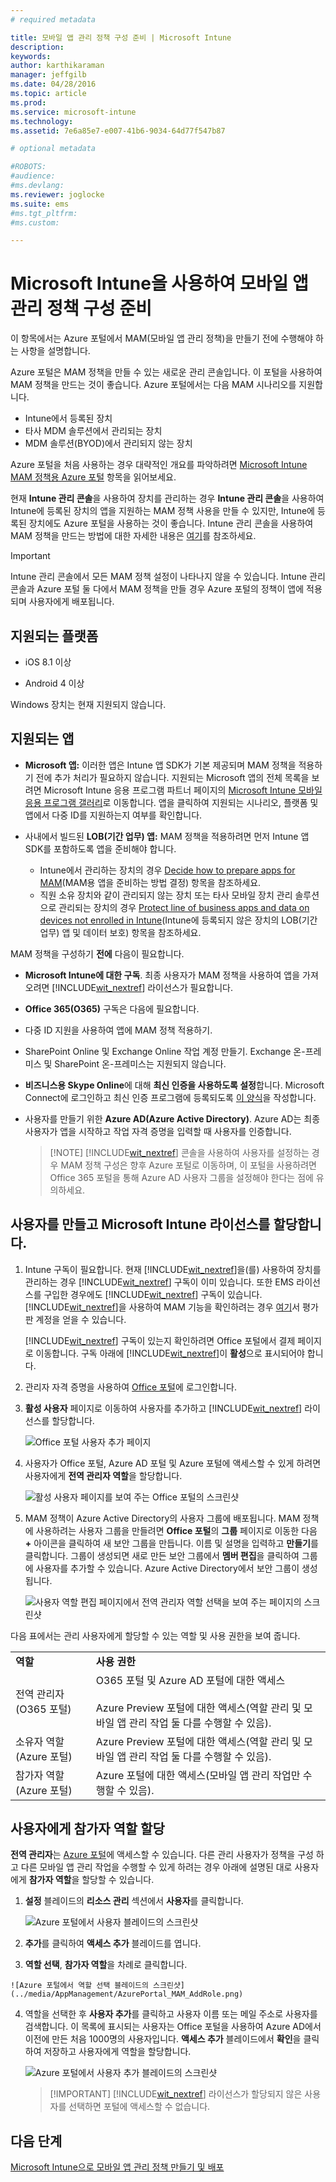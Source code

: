 ```yaml
---
# required metadata

title: 모바일 앱 관리 정책 구성 준비 | Microsoft Intune
description:
keywords:
author: karthikaraman
manager: jeffgilb
ms.date: 04/28/2016
ms.topic: article
ms.prod:
ms.service: microsoft-intune
ms.technology:
ms.assetid: 7e6a85e7-e007-41b6-9034-64d77f547b87

# optional metadata

#ROBOTS:
#audience:
#ms.devlang:
ms.reviewer: joglocke
ms.suite: ems
#ms.tgt_pltfrm:
#ms.custom:

---
```


# Microsoft Intune을 사용하여 모바일 앱 관리 정책 구성 준비
이 항목에서는 Azure 포털에서 MAM(모바일 앱 관리 정책)을 만들기 전에 수행해야 하는 사항을 설명합니다.

Azure 포털은 MAM 정책을 만들 수 있는 새로운 관리 콘솔입니다. 이 포털을 사용하여 MAM 정책을 만드는 것이 좋습니다. Azure 포털에서는 다음 MAM 시나리오를 지원합니다.
- Intune에서 등록된 장치
- 타사 MDM 솔루션에서 관리되는 장치
- MDM 솔루션(BYOD)에서 관리되지 않는 장치

Azure 포털을 처음 사용하는 경우 대략적인 개요를 파악하려면 [Microsoft Intune MAM 정책용 Azure 포털](azure-portal-for-microsoft-intune-mam-policies.md) 항목을 읽어보세요.

현재 **Intune 관리 콘솔**을 사용하여 장치를 관리하는 경우 **Intune 관리 콘솔**을 사용하여 Intune에 등록된 장치의 앱을 지원하는 MAM 정책 사용을 만들 수 있지만, Intune에 등록된 장치에도 Azure 포털을 사용하는 것이 좋습니다. Intune 관리 콘솔을 사용하여 MAM 정책을 만드는 방법에 대한 자세한 내용은 [여기](configure-and-deploy-mobile-application-management-policies-in-the-microsoft-intune-console.md)를 참조하세요.

>[!IMPORTANT]
> Intune 관리 콘솔에서 모든 MAM 정책 설정이 나타나지 않을 수 있습니다. Intune 관리 콘솔과 Azure 포털 둘 다에서 MAM 정책을 만들 경우 Azure 포털의 정책이 앱에 적용되며 사용자에게 배포됩니다.


##  지원되는 플랫폼
- iOS 8.1 이상

- Android 4 이상

Windows 장치는 현재 지원되지 않습니다.
##  지원되는 앱
* **Microsoft 앱:** 이러한 앱은 Intune 앱 SDK가 기본 제공되며 MAM 정책을 적용하기 전에 추가 처리가 필요하지 않습니다.
지원되는 Microsoft 앱의 전체 목록을 보려면 Microsoft Intune 응용 프로그램 파트너 페이지의 [Microsoft Intune 모바일 응용 프로그램 갤러리](https://www.microsoft.com/en-us/server-cloud/products/microsoft-intune/partners.aspx)로 이동합니다. 앱을 클릭하여 지원되는 시나리오, 플랫폼 및 앱에서 다중 ID를 지원하는지 여부를 확인합니다.
* 사내에서 빌드된 **LOB(기간 업무) 앱:** MAM 정책을 적용하려면 먼저 Intune 앱 SDK를 포함하도록 앱을 준비해야 합니다.

  * Intune에서 관리하는 장치의 경우 [Decide how to prepare apps for MAM](decide-how-to-prepare-apps-for-mobile-application-management-with-microsoft-intune.md)(MAM용 앱을 준비하는 방법 결정) 항목을 참조하세요.
  * 직원 소유 장치와 같이 관리되지 않는 장치 또는 타사 모바일 장치 관리 솔루션으로 관리되는 장치의 경우 [Protect line of business apps and data on devices not enrolled in Intune](protect-line-of-business-apps-and-data-on-devices-not-enrolled-in-microsoft-intune.md)(Intune에 등록되지 않은 장치의 LOB(기간 업무) 앱 및 데이터 보호) 항목을 참조하세요.

MAM 정책을 구성하기 **전에** 다음이 필요합니다.

-   **Microsoft Intune에 대한 구독**.    최종 사용자가 MAM 정책을 사용하여 앱을 가져오려면 [!INCLUDE[wit_nextref](../includes/wit_nextref_md.md)] 라이선스가 필요합니다.

-   **Office 365(O365)** 구독은 다음에 필요합니다.
  - 다중 ID 지원을 사용하여 앱에 MAM 정책 적용하기.
  - SharePoint Online 및 Exchange Online 작업 계정 만들기. Exchange 온-프레미스 및 SharePoint 온-프레미스는 지원되지 않습니다.
-    **비즈니스용 Skype Online**에 대해 **최신 인증을 사용하도록 설정**합니다. Microsoft Connect에 로그인하고 최신 인증 프로그램에 등록되도록 [이 양식](https://connect.microsoft.com/office/Survey/NominationSurvey.aspx?SurveyID=17299&ProgramID=8715)을 작성합니다.


- 사용자를 만들기 위한 **Azure AD(Azure Active Directory)**. Azure AD는 최종 사용자가 앱을 시작하고 작업 자격 증명을 입력할 때 사용자를 인증합니다.

    > [!NOTE] [!INCLUDE[wit_nextref](../includes/wit_nextref_md.md)] 콘솔을 사용하여 사용자를 설정하는 경우 MAM 정책 구성은 향후 Azure 포털로 이동하며, 이 포털을 사용하려면 Office 365 포털을 통해 Azure AD 사용자 그룹을 설정해야 한다는 점에 유의하세요.


## 사용자를 만들고 Microsoft Intune 라이선스를 할당합니다.

1. Intune 구독이 필요합니다. 현재 [!INCLUDE[wit_nextref](../includes/wit_nextref_md.md)]을(를) 사용하여 장치를 관리하는 경우 [!INCLUDE[wit_nextref](../includes/wit_nextref_md.md)] 구독이 이미 있습니다.  또한 EMS 라이선스를 구입한 경우에도 [!INCLUDE[wit_nextref](../includes/wit_nextref_md.md)] 구독이 있습니다. [!INCLUDE[wit_nextref](../includes/wit_nextref_md.md)]을 사용하여 MAM 기능을 확인하려는 경우 [여기](http://www.microsoft.com/en-us/server-cloud/products/microsoft-intune/)서 평가판 계정을 얻을 수 있습니다.

    [!INCLUDE[wit_nextref](../includes/wit_nextref_md.md)] 구독이 있는지 확인하려면 Office 포털에서 결제 페이지로 이동합니다.  구독 아래에 [!INCLUDE[wit_nextref](../includes/wit_nextref_md.md)]이 **활성**으로 표시되어야 합니다.

2.  관리자 자격 증명을 사용하여 [Office 포털](http://portal.office.com)에 로그인합니다.

3.  **활성 사용자** 페이지로 이동하여 사용자를 추가하고 [!INCLUDE[wit_nextref](../includes/wit_nextref_md.md)] 라이선스를 할당합니다.

    ![Office 포털 사용자 추가 페이지](../media/AppManagement/OfficePortal_AddUsers.png)

4.  사용자가 Office 포털, Azure AD 포털 및 Azure 포털에 액세스할 수 있게 하려면 사용자에게 **전역 관리자 역할**을 할당합니다.

    ![활성 사용자 페이지를 보여 주는 Office 포털의 스크린샷 ](../media/AppManagement/OfficePortal_AddRoletoUser.png)

5.  MAM 정책이 Azure Active Directory의 사용자 그룹에 배포됩니다. MAM 정책에 사용하려는 사용자 그룹을 만들려면 **Office 포털**의 **그룹** 페이지로 이동한 다음 **+** 아이콘을 클릭하여 새 보안 그룹을 만듭니다.  이름 및 설명을 입력하고 **만들기**를 클릭합니다. 그룹이 생성되면 새로 만든 보안 그룹에서 **멤버 편집**을 클릭하여 그룹에 사용자를 추가할 수 있습니다. Azure Active Directory에서 보안 그룹이 생성됩니다.

    ![사용자 역할 편집 페이지에서 전역 관리자 역할 선택을 보여 주는 페이지의 스크린샷](../media/AppManagement/OfficePortal_CreateGroups.png)

다음 표에서는 관리 사용자에게 할당할 수 있는 역할 및 사용 권한을 보여 줍니다.

|||
|--|----|
|**역할**|**사용 권한**|
|전역 관리자(O365 포털)|O365 포털 및 Azure AD 포털에 대한 액세스<br /><br />Azure Preview 포털에 대한 액세스(역할 관리 및 모바일 앱 관리 작업 둘 다를 수행할 수 있음).|
|소유자 역할(Azure 포털)|Azure Preview 포털에 대한 액세스(역할 관리 및 모바일 앱 관리 작업 둘 다를 수행할 수 있음).|
|참가자 역할(Azure 포털)|Azure 포털에 대한 액세스(모바일 앱 관리 작업만 수행할 수 있음).|

## 사용자에게 참가자 역할 할당

**전역 관리자**는 [Azure 포털](https://portal.azure.com)에 액세스할 수 있습니다.  다른 관리 사용자가 정책을 구성 하 고 다른 모바일 앱 관리 작업을 수행할 수 있게 하려는 경우 아래에 설명된 대로 사용자에게 **참가자 역할**을 할당할 수 있습니다.


1.  **설정** 블레이드의 **리소스 관리** 섹션에서 **사용자**를 클릭합니다.

    ![Azure 포털에서 사용자 블레이드의 스크린샷](../media/AppManagement/AzurePortal_MAM_AddUsers.png)

2.  **추가**를 클릭하여 **액세스 추가** 블레이드를 엽니다.

3.   **역할 선택**, **참가자 역할**을 차례로 클릭합니다.

    ![Azure 포털에서 역할 선택 블레이드의 스크린샷](../media/AppManagement/AzurePortal_MAM_AddRole.png)

4.  역할을 선택한 후 **사용자 추가**를 클릭하고 사용자 이름 또는 메일 주소로 사용자를 검색합니다. 이 목록에 표시되는 사용자는 Office 포털을 사용하여 Azure AD에서 이전에 만든 처음 1000명의 사용자입니다. **액세스 추가** 블레이드에서 **확인**을 클릭하여 저장하고 사용자에게 역할을 할당합니다.

    ![Azure 포털에서 사용자 추가 블레이드의 스크린샷](../media/AppManagement/AzurePortal_MAM_AddusertoRole.png)

    > [!IMPORTANT] [!INCLUDE[wit_nextref](../includes/wit_nextref_md.md)] 라이선스가 할당되지 않은 사용자를 선택하면 포털에 액세스할 수 없습니다.

## 다음 단계
[Microsoft Intune으로 모바일 앱 관리 정책 만들기 및 배포](create-and-deploy-mobile-app-management-policies-with-microsoft-intune.md)


<!--HONumber=Jun16_HO2-->


